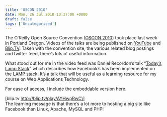 ```yaml
---
title: 'OSCON 2010'
date: Mon, 26 Jul 2010 13:37:00 +0000
draft: false
tags: ['Uncategorised']
---
```


The O’Reilly Open Source Convention ([OSCON 2010](http://www.oscon.com/oscon2010)) took place last week in Portland Oregon. Videos of the talks are being published on [YouTube](http://www.youtube.com/view_play_list?p=12696FB0B040FA53) and [Blip.TV](http://oscon.blip.tv/posts?view=archive&nsfw=dc). Taken with the convention site, the various related blog postings and twitter feed, there’s lots of useful information.

What stood out for me in the video feed was Daniel Recordon’s talk “[Today’s Lamp Stack](http://blip.tv/file/3917866)” which describes how Facebook’s has been implemented on the [LAMP stack](http://en.wikipedia.org/wiki/LAMP_%28software_bundle%29). It’s a talk that will be useful as a learning resource for my course on Web Applications Technology.

For ease of access, I include the embeddable version here.

\[blip.tv http://blip.tv/play/AYHwpRwC\]  
The learning message is that there’s a lot more to hosting a big site like Facebook than Linux, Apache, MySQL and PHP!